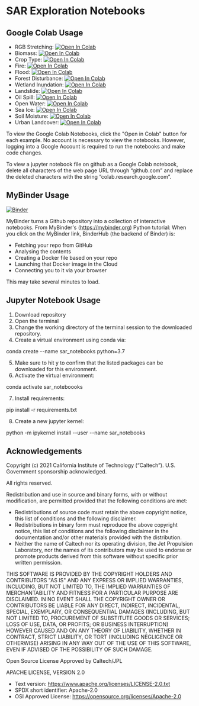 # SAR Exploration Notebooks

## Google Colab Usage

* RGB Stretching: [![Open In Colab](https://colab.research.google.com/assets/colab-badge.svg)](https://colab.research.google.com/github/anniepeacock/sar_notebooks/blob/devel/sar_notebooks/RGB/RGB_Stretch.ipynb)
* Biomass: [![Open In Colab](https://colab.research.google.com/assets/colab-badge.svg)](https://colab.research.google.com/github/anniepeacock/sar_notebooks/blob/devel/sar_notebooks/Science/biomass/Biomass.ipynb)
* Crop Type: [![Open In Colab](https://colab.research.google.com/assets/colab-badge.svg)](https://colab.research.google.com/github/anniepeacock/sar_notebooks/blob/devel/sar_notebooks/Science/crop_classification/Crop_Example.ipynb)
* Fire: [![Open In Colab](https://colab.research.google.com/assets/colab-badge.svg)](https://colab.research.google.com/github/anniepeacock/sar_notebooks/blob/devel/sar_notebooks/Science/fire/Fire.ipynb)
* Flood: [![Open In Colab](https://colab.research.google.com/assets/colab-badge.svg)](https://colab.research.google.com/github/anniepeacock/sar_notebooks/blob/devel/sar_notebooks/Science/flood/Flood.ipynb)
* Forest Disturbance: [![Open In Colab](https://colab.research.google.com/assets/colab-badge.svg)](https://colab.research.google.com/github/anniepeacock/sar_notebooks/blob/devel/sar_notebooks/Science/forest_disturbance/Forest_Disturbance.ipynb)
* Wetland Inundation: [![Open In Colab](https://colab.research.google.com/assets/colab-badge.svg)](https://colab.research.google.com/github/anniepeacock/sar_notebooks/blob/devel/sar_notebooks/Science/inundation_wetlands/wetland_inundation.ipynb)
* Landslide: [![Open In Colab](https://colab.research.google.com/assets/colab-badge.svg)](https://colab.research.google.com/github/anniepeacock/sar_notebooks/blob/devel/sar_notebooks/Science/landslide/Landslide.ipynb)
* Oil Spill: [![Open In Colab](https://colab.research.google.com/assets/colab-badge.svg)](https://colab.research.google.com/github/anniepeacock/sar_notebooks/blob/devel/sar_notebooks/Science/oil_spill/Oil_Spill.ipynb)
* Open Water: [![Open In Colab](https://colab.research.google.com/assets/colab-badge.svg)](https://colab.research.google.com/github/anniepeacock/sar_notebooks/blob/devel/sar_notebooks/Science/openwater/Open_Water.ipynb)
* Sea Ice: [![Open In Colab](https://colab.research.google.com/assets/colab-badge.svg)](https://colab.research.google.com/github/anniepeacock/sar_notebooks/blob/devel/sar_notebooks/Science/sea_ice/Sea_Ice.ipynb)
* Soil Moisture: [![Open In Colab](https://colab.research.google.com/assets/colab-badge.svg)](https://colab.research.google.com/github/anniepeacock/sar_notebooks/blob/devel/sar_notebooks/Science/soil_moisture/soil_moisture.ipynb)
* Urban Landcover: [![Open In Colab](https://colab.research.google.com/assets/colab-badge.svg)](https://colab.research.google.com/github/anniepeacock/sar_notebooks/blob/devel/sar_notebooks/Science/urban_landcover/Land_Use.ipynb)

To view the Google Colab Notebooks, click the "Open in Colab" button for each example. No account is necessary to view the notebooks. However, logging into a Google Account is required to run the notebooks and make code changes.

To view a jupyter notebook file on github as a Google Colab notebook, delete all characters of the web page URL through “github.com” and replace the deleted characters with the string “colab.research.google.com”.

## MyBinder Usage

[![Binder](https://mybinder.org/badge_logo.svg)](https://mybinder.org/v2/gh/anniepeacock/sar_notebooks/devel)

MyBinder turns a Github repository into a collection of interactive notebooks. 
From MyBinder's (https://mybinder.org) Python tutorial:
When you click on the MyBinder link, BinderHub (the backend of Binder) is:
* Fetching your repo from GitHub
* Analysing the contents
* Creating a Docker file based on your repo
* Launching that Docker image in the Cloud
* Connecting you to it via your browser

This may take several minutes to load.

## Jupyter Notebook Usage 

1. Download repository
2. Open the terminal
3. Change the working directory of the terminal session to the downloaded repository.
4. Create a virtual environment using conda via:

conda create --name sar_notebooks python=3.7

5. Make sure to hit y to confirm that the listed packages can be downloaded for this environment.
6. Activate the virtual environment:

conda activate sar_noteboooks

7. Install requirements:

pip install -r requirements.txt

8. Create a new jupyter kernel:

python -m ipykernel install --user --name sar_notebooks

## Acknowledgements

Copyright  (c) 2021  California  Institute  of Technology (“Caltech”). U.S. Government sponsorship acknowledged. 

All  rights  reserved. 

Redistribution  and  use  in  source  and  binary  forms,  with  or  without  modification,  are  permitted  provided that the  following  conditions are  met:   
* Redistributions  of  source  code  must  retain  the  above  copyright  notice,  this  list  of  conditions  and the  following  disclaimer. 
* Redistributions  in  binary  form  must  reproduce  the  above  copyright  notice,  this  list  of  conditions and  the  following  disclaimer  in  the        documentation  and/or other materials provided  with  the distribution. 
* Neither  the  name  of  Caltech  nor  its  operating  division,  the  Jet  Propulsion  Laboratory,  nor  the names  of  its  contributors  may  be  used  to  endorse  or  promote  products  derived  from  this  software without  specific  prior  written  permission. 
  
  
THIS  SOFTWARE  IS  PROVIDED  BY  THE  COPYRIGHT  HOLDERS  AND  CONTRIBUTORS  "AS IS" AND  ANY  EXPRESS  OR  IMPLIED  WARRANTIES, INCLUDING, BUT  NOT  LIMITED  TO, THE  IMPLIED  WARRANTIES  OF  MERCHANTABILITY  AND  FITNESS  FOR A  PARTICULAR PURPOSE ARE DISCLAIMED. IN NO EVENT SHALL THE  COPYRIGHT  OWNER OR CONTRIBUTORS BE  LIABLE  FOR  ANY  DIRECT,  INDIRECT,  INCIDENTAL,  SPECIAL, EXEMPLARY, OR  CONSEQUENTIAL  DAMAGES (INCLUDING,  BUT  NOT  LIMITED  TO, PROCUREMENT OF SUBSTITUTE GOODS OR SERVICES; LOSS  OF  USE, DATA, OR  PROFITS; OR  BUSINESS  INTERRUPTION)  HOWEVER  CAUSED  AND  ON  ANY  THEORY  OF  LIABILITY, WHETHER IN CONTRACT, STRICT LIABILITY,  OR TORT (INCLUDING NEGLIGENCE OR OTHERWISE)  ARISING  IN  ANY  WAY  OUT  OF  THE  USE  OF  THIS  SOFTWARE,  EVEN  IF ADVISED OF  THE  POSSIBILITY  OF  SUCH  DAMAGE. 

Open  Source  License  Approved  by  Caltech/JPL 

APACHE  LICENSE,  VERSION  2.0 
* Text version:  https://www.apache.org/licenses/LICENSE-2.0.txt 
* SPDX short identifier:  Apache-2.0 
* OSI Approved  License:  https://opensource.org/licenses/Apache-2.0 
